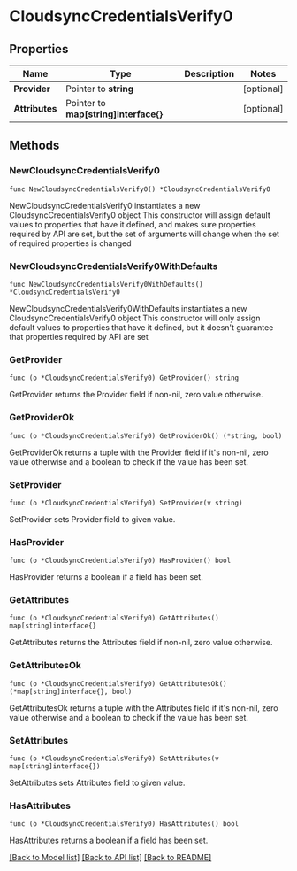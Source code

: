 # CloudsyncCredentialsVerify0

## Properties

Name | Type | Description | Notes
------------ | ------------- | ------------- | -------------
**Provider** | Pointer to **string** |  | [optional] 
**Attributes** | Pointer to **map[string]interface{}** |  | [optional] 

## Methods

### NewCloudsyncCredentialsVerify0

`func NewCloudsyncCredentialsVerify0() *CloudsyncCredentialsVerify0`

NewCloudsyncCredentialsVerify0 instantiates a new CloudsyncCredentialsVerify0 object
This constructor will assign default values to properties that have it defined,
and makes sure properties required by API are set, but the set of arguments
will change when the set of required properties is changed

### NewCloudsyncCredentialsVerify0WithDefaults

`func NewCloudsyncCredentialsVerify0WithDefaults() *CloudsyncCredentialsVerify0`

NewCloudsyncCredentialsVerify0WithDefaults instantiates a new CloudsyncCredentialsVerify0 object
This constructor will only assign default values to properties that have it defined,
but it doesn't guarantee that properties required by API are set

### GetProvider

`func (o *CloudsyncCredentialsVerify0) GetProvider() string`

GetProvider returns the Provider field if non-nil, zero value otherwise.

### GetProviderOk

`func (o *CloudsyncCredentialsVerify0) GetProviderOk() (*string, bool)`

GetProviderOk returns a tuple with the Provider field if it's non-nil, zero value otherwise
and a boolean to check if the value has been set.

### SetProvider

`func (o *CloudsyncCredentialsVerify0) SetProvider(v string)`

SetProvider sets Provider field to given value.

### HasProvider

`func (o *CloudsyncCredentialsVerify0) HasProvider() bool`

HasProvider returns a boolean if a field has been set.

### GetAttributes

`func (o *CloudsyncCredentialsVerify0) GetAttributes() map[string]interface{}`

GetAttributes returns the Attributes field if non-nil, zero value otherwise.

### GetAttributesOk

`func (o *CloudsyncCredentialsVerify0) GetAttributesOk() (*map[string]interface{}, bool)`

GetAttributesOk returns a tuple with the Attributes field if it's non-nil, zero value otherwise
and a boolean to check if the value has been set.

### SetAttributes

`func (o *CloudsyncCredentialsVerify0) SetAttributes(v map[string]interface{})`

SetAttributes sets Attributes field to given value.

### HasAttributes

`func (o *CloudsyncCredentialsVerify0) HasAttributes() bool`

HasAttributes returns a boolean if a field has been set.


[[Back to Model list]](../README.md#documentation-for-models) [[Back to API list]](../README.md#documentation-for-api-endpoints) [[Back to README]](../README.md)


